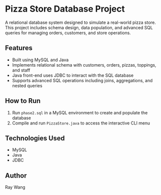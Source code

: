 # Pizza Store Database Project

A relational database system designed to simulate a real-world pizza store. This project includes schema design, data population, and advanced SQL queries for managing orders, customers, and store operations.

## Features
- Built using MySQL and Java
- Implements relational schema with customers, orders, pizzas, toppings, and staff
- Java front-end uses JDBC to interact with the SQL database
- Supports advanced SQL operations including joins, aggregations, and nested queries

## How to Run
1. Run `phase2.sql` in a MySQL environment to create and populate the database
2. Compile and run `PizzaStore.java` to access the interactive CLI menu

## Technologies Used
- MySQL
- Java
- JDBC

## Author
Ray Wang
